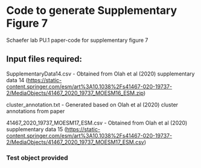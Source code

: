 # Code to generate Supplementary Figure 7
Schaefer lab PU.1 paper-code for supplementary figure 7

## Input files required:
SupplementaryData14.csv - Obtained from Olah et al (2020) supplementary data 14 (https://static-content.springer.com/esm/art%3A10.1038%2Fs41467-020-19737-2/MediaObjects/41467_2020_19737_MOESM16_ESM.zip)

cluster_annotation.txt - Generated based on Olah et al (2020) cluster annotations from paper

41467_2020_19737_MOESM17_ESM.csv - Obtained from Olah et al (2020) supplementary data 15 (https://static-content.springer.com/esm/art%3A10.1038%2Fs41467-020-19737-2/MediaObjects/41467_2020_19737_MOESM17_ESM.csv)


### Test object provided
